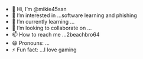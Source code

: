 - 👋 Hi, I’m @mikie45san
- 👀 I’m interested in ...software learning and phishing
- 🌱 I’m currently learning ...
- 💞️ I’m looking to collaborate on ...
- 📫 How to reach me ...2beachbro64
- 😄 Pronouns: ...
- ⚡ Fun fact: ...I love gaming

<!---
mikie45san/mikie45san is a ✨ special ✨ repository because its `README.md` (this file) appears on your GitHub profile.
You can click the Preview link to take a look at your changes.
--->
